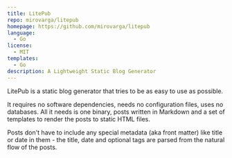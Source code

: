 ```yaml
---
title: LitePub
repo: mirovarga/litepub
homepage: https://github.com/mirovarga/litepub
language:
  - Go
license:
  - MIT
templates:
  - Go
description: A Lightweight Static Blog Generator
---
```


LitePub is a static blog generator that tries to be as easy to use as possible.

It requires no software dependencies, needs no configuration files, uses no
databases. All it needs is one binary, posts written in Markdown and a set
of templates to render the posts to static HTML files.

Posts don't have to include any special metadata (aka front matter) like title
or date in them - the title, date and optional tags are parsed from
the natural flow of the posts.

